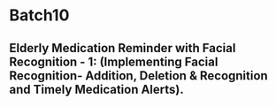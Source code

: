 # Batch10

## Elderly Medication Reminder with Facial Recognition - 1: (Implementing Facial Recognition- Addition, Deletion & Recognition and Timely Medication Alerts).
